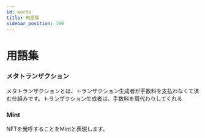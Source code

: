 ```yaml
---
id: words
title: 用語集
sidebar_position: 100
---
```


# 用語集

### メタトランザクション
メタトランザクションとは、トランザクション生成者が手数料を支払わなくて済む仕組みです。トランザクション生成者は、手数料を肩代わりしてくれる  


### Mint
NFTを発呼することをMintと表現します。

